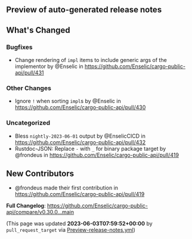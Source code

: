 ## Preview of auto-generated release notes
<!-- Release notes generated using configuration in .github/release.yml at main -->

## What's Changed
### Bugfixes
* Change rendering of `impl` items to include generic args of the implementor by @Enselic in https://github.com/Enselic/cargo-public-api/pull/431
### Other Changes
* Ignore `!` when sorting `impl`s by @Enselic in https://github.com/Enselic/cargo-public-api/pull/430
### Uncategorized
* Bless `nightly-2023-06-01` output by @EnselicCICD in https://github.com/Enselic/cargo-public-api/pull/432
* Rustdoc-JSON: Replace `-` with `_` for binary package target by @frondeus in https://github.com/Enselic/cargo-public-api/pull/419

## New Contributors
* @frondeus made their first contribution in https://github.com/Enselic/cargo-public-api/pull/419

**Full Changelog**: https://github.com/Enselic/cargo-public-api/compare/v0.30.0...main


(This page was updated **2023-06-03T07:59:52+00:00** by `pull_request_target` via [Preview-release-notes.yml](https://github.com/Enselic/cargo-public-api/actions/runs/5162620000))
